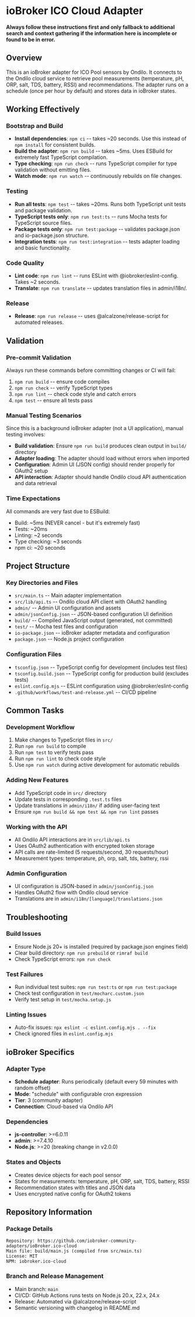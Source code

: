 # ioBroker ICO Cloud Adapter

**Always follow these instructions first and only fallback to additional search and context gathering if the information here is incomplete or found to be in error.**

## Overview

This is an ioBroker adapter for ICO Pool sensors by Ondilo. It connects to the Ondilo cloud service to retrieve pool measurements (temperature, pH, ORP, salt, TDS, battery, RSSI) and recommendations. The adapter runs on a schedule (once per hour by default) and stores data in ioBroker states.

## Working Effectively

### Bootstrap and Build
- **Install dependencies**: `npm ci` -- takes ~20 seconds. Use this instead of `npm install` for consistent builds.
- **Build the adapter**: `npm run build` -- takes ~5ms. Uses ESBuild for extremely fast TypeScript compilation.
- **Type checking**: `npm run check` -- runs TypeScript compiler for type validation without emitting files.
- **Watch mode**: `npm run watch` -- continuously rebuilds on file changes.

### Testing  
- **Run all tests**: `npm test` -- takes ~20ms. Runs both TypeScript unit tests and package validation.
- **TypeScript tests only**: `npm run test:ts` -- runs Mocha tests for TypeScript source files.
- **Package tests only**: `npm run test:package` -- validates package.json and io-package.json structure.
- **Integration tests**: `npm run test:integration` -- tests adapter loading and basic functionality.

### Code Quality
- **Lint code**: `npm run lint` -- runs ESLint with @iobroker/eslint-config. Takes ~2 seconds.
- **Translate**: `npm run translate` -- updates translation files in admin/i18n/.

### Release
- **Release**: `npm run release` -- uses @alcalzone/release-script for automated releases.

## Validation

### Pre-commit Validation
Always run these commands before committing changes or CI will fail:
1. `npm run build` -- ensure code compiles
2. `npm run check` -- verify TypeScript types
3. `npm run lint` -- check code style and catch errors  
4. `npm test` -- ensure all tests pass

### Manual Testing Scenarios
Since this is a background ioBroker adapter (not a UI application), manual testing involves:
- **Build validation**: Ensure `npm run build` produces clean output in `build/` directory
- **Adapter loading**: The adapter should load without errors when imported
- **Configuration**: Admin UI (JSON config) should render properly for OAuth2 setup
- **API interaction**: Adapter should handle Ondilo cloud API authentication and data retrieval

### Time Expectations
All commands are very fast due to ESBuild:
- Build: ~5ms (NEVER cancel - but it's extremely fast)
- Tests: ~20ms  
- Linting: ~2 seconds
- Type checking: ~3 seconds
- npm ci: ~20 seconds

## Project Structure

### Key Directories and Files
- `src/main.ts` -- Main adapter implementation 
- `src/lib/api.ts` -- Ondilo cloud API client with OAuth2 handling
- `admin/` -- Admin UI configuration and assets
- `admin/jsonConfig.json` -- JSON-based configuration UI definition
- `build/` -- Compiled JavaScript output (generated, not committed)
- `test/` -- Mocha test files and configuration
- `io-package.json` -- ioBroker adapter metadata and configuration
- `package.json` -- Node.js project configuration

### Configuration Files
- `tsconfig.json` -- TypeScript config for development (includes test files)
- `tsconfig.build.json` -- TypeScript config for production build (excludes tests)
- `eslint.config.mjs` -- ESLint configuration using @iobroker/eslint-config
- `.github/workflows/test-and-release.yml` -- CI/CD pipeline

## Common Tasks

### Development Workflow
1. Make changes to TypeScript files in `src/`
2. Run `npm run build` to compile
3. Run `npm test` to verify tests pass
4. Run `npm run lint` to check code style
5. Use `npm run watch` during active development for automatic rebuilds

### Adding New Features
- Add TypeScript code in `src/` directory
- Update tests in corresponding `.test.ts` files
- Update translations in `admin/i18n/` if adding user-facing text
- Ensure `npm run build && npm test && npm run lint` passes

### Working with the API
- All Ondilo API interactions are in `src/lib/api.ts`
- Uses OAuth2 authentication with encrypted token storage
- API calls are rate-limited (5 requests/second, 30 requests/hour)
- Measurement types: temperature, ph, orp, salt, tds, battery, rssi

### Admin Configuration
- UI configuration is JSON-based in `admin/jsonConfig.json`
- Handles OAuth2 flow with Ondilo cloud service
- Translations are in `admin/i18n/[language]/translations.json`

## Troubleshooting

### Build Issues
- Ensure Node.js 20+ is installed (required by package.json engines field)
- Clear build directory: `npm run prebuild` or `rimraf build`
- Check TypeScript errors: `npm run check`

### Test Failures
- Run individual test suites: `npm run test:ts` or `npm run test:package`
- Check test configuration in `test/mocharc.custom.json`
- Verify test setup in `test/mocha.setup.js`

### Linting Issues
- Auto-fix issues: `npx eslint -c eslint.config.mjs . --fix`
- Check ignored files in `eslint.config.mjs`

## ioBroker Specifics

### Adapter Type
- **Schedule adapter**: Runs periodically (default every 59 minutes with random offset)
- **Mode**: "schedule" with configurable cron expression  
- **Tier**: 3 (community adapter)
- **Connection**: Cloud-based via Ondilo API

### Dependencies
- **js-controller**: >=6.0.11
- **admin**: >=7.4.10
- **Node.js**: >=20 (breaking change in v2.0.0)

### States and Objects
- Creates device objects for each pool sensor
- States for measurements: temperature, pH, ORP, salt, TDS, battery, RSSI
- Recommendation states with titles and JSON data
- Uses encrypted native config for OAuth2 tokens

## Repository Information

### Package Details
```
Repository: https://github.com/iobroker-community-adapters/ioBroker.ico-cloud
Main file: build/main.js (compiled from src/main.ts)
License: MIT
NPM: iobroker.ico-cloud
```

### Branch and Release Management
- Main branch: `main`
- CI/CD: GitHub Actions runs tests on Node.js 20.x, 22.x, 24.x
- Release: Automated via @alcalzone/release-script
- Semantic versioning with changelog in README.md